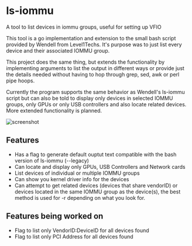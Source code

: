 # ls-iommu
A tool to list devices in iommu groups, useful for setting up VFIO

This tool is a go implementation and extension to the small bash script provided by Wendell from Level1Techs.
It's purpose was to just list every device and their associated IOMMU group.

This project does the same thing, but extends the functionality by implementing arguments to list the output in different ways or provide just the details needed without having to hop through grep, sed, awk or perl pipe hoops.

Currently the program supports the same behavior as Wendell's ls-iommu script but can also be told to display only devices in selected IOMMU groups, only GPUs or only USB controllers and also locate related devices.<br>
More extended functionality is planned.

![screenshot](https://user-images.githubusercontent.com/2557889/223729837-66461127-997c-4ce4-9183-9d2b85219a07.png)

## Features
* Has a flag to generate default ouptut text compatible with the bash version of ls-iommu (--legacy)
* Can locate and display only GPUs, USB Controllers and Network cards
* List devices of individual or multiple IOMMU groups
* Can show you kernel driver info for the devices
* Can attempt to get related devices (devices that share vendorID) or devices located in the same IOMMU group as the device(s), the best method is used for -r depending on what you look for.

## Features being worked on
* Flag to list only VendorID:DeviceID for all devices found
* Flag to list only PCI Address for all devices found

